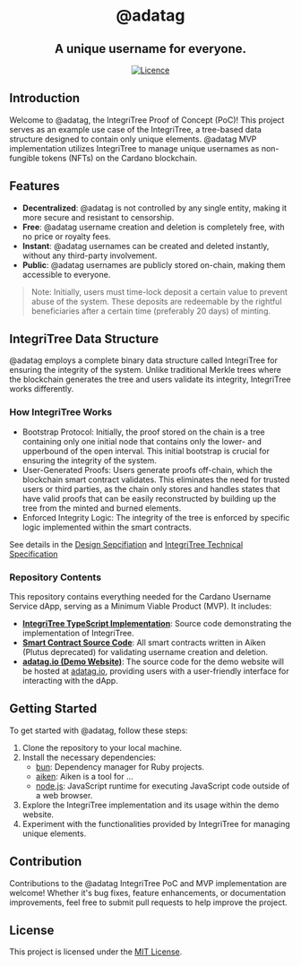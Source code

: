 <div align="center">
  <h1 align="center">@adatag</h1>
    <h2 align="center" style="border-bottom: none">A unique username for everyone.</h2>

[![Licence](https://img.shields.io/github/license/ilap/aiken)](https://github.com/ilap/adatag/blob/main/LICENSE)

</div>

## Introduction
Welcome to @adatag, the IntegriTree Proof of Concept (PoC)! This project serves as an example use case of the IntegriTree, a tree-based data structure designed to contain only unique elements. @adatag MVP implementation utilizes IntegriTree to manage unique usernames as non-fungible tokens (NFTs) on the Cardano blockchain.


## Features

- **Decentralized**: @adatag is not controlled by any single entity, making it more secure and resistant to censorship.
- **Free**: @adatag username creation and deletion is completely free, with no price or royalty fees.
- **Instant**: @adatag usernames can be created and deleted instantly, without any third-party involvement.
- **Public**: @adatag usernames are publicly stored on-chain, making them accessible to everyone.

> Note: Initially, users must time-lock deposit a certain value to prevent abuse of the system. These deposits are redeemable by the rightful beneficiaries after a certain time (preferably 20 days) of minting.

## IntegriTree Data Structure
@adatag employs a complete binary data structure called IntegriTree for ensuring the integrity of the system. Unlike traditional Merkle trees where the blockchain generates the tree and users validate its integrity, IntegriTree works differently.

### How IntegriTree Works
  - Bootstrap Protocol: Initially, the proof stored on the chain is a tree containing only one initial node that contains only the lower- and upperbound of the open interval. This initial bootstrap is crucial for ensuring the integrity of the system.
  - User-Generated Proofs: Users generate proofs off-chain, which the blockchain smart contract validates. This eliminates the need for trusted users or third parties, as the chain only stores and handles states that have valid proofs that can be easily reconstructed by building up the tree from the minted and burned elements.
   - Enforced Integrity Logic: The integrity of the tree is enforced by specific logic implemented within the smart contracts.

  See details in the [Design Sepcifiation](./doc/DESIGNSPEC.md) and [IntegriTree Technical Specification](./doc/TECHSPEC.md)

### Repository Contents

This repository contains everything needed for the Cardano Username Service dApp, serving as a Minimum Viable Product (MVP). It includes:

- [**IntegriTree TypeScript Implementation**](./libs/integri-tree/): Source code demonstrating the implementation of IntegriTree.
- [**Smart Contract Source Code**](./contracts/aiken): All smart contracts written in Aiken (Plutus deprecated) for validating username creation and deletion.
- [**adatag.io (Demo Website)**](./apps/adatag.io): The source code for the demo website will be hosted at [adatag.io](https://adatag.io), providing users with a user-friendly interface for interacting with the dApp.

## Getting Started

To get started with @adatag, follow these steps:

1. Clone the repository to your local machine.
2. Install the necessary dependencies:
   - [bun](https://github.com/bundler/bundler): Dependency manager for Ruby projects.
   - [aiken](https://example.com): Aiken is a tool for ...
   - [node.js](https://nodejs.org/): JavaScript runtime for executing JavaScript code outside of a web browser.
3. Explore the IntegriTree implementation and its usage within the demo website.
4. Experiment with the functionalities provided by IntegriTree for managing unique elements.

## Contribution

Contributions to the @adatag IntegriTree PoC and MVP implementation are welcome! Whether it's bug fixes, feature enhancements, or documentation improvements, feel free to submit pull requests to help improve the project.

## License

This project is licensed under the [MIT License](LICENSE).
